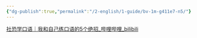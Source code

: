```yaml
---
{"dg-publish":true,"permalink":"/2-english/1-guide/bv-1m-g411e7-n5/"}
---
```


[社恐学口语｜我和自己练口语的5个绝招\_哔哩哔哩\_bilibili](https://www.bilibili.com/video/BV1mG411e7N5/?spm_id_from=333.1007.0.0&vd_source=0e8d5a2d613f40b7bb080c0607a88b1e)